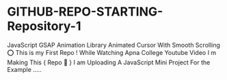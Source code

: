 # GITHUB-REPO-STARTING-Repository-1

JavaScript GSAP Animation Library Animated Cursor With Smooth Scrolling ⭕
This is my First Repo ! While Watching Apna College Youtube Video I m Making This { Repo 🙂 } 
I am Uploading A JavaScript Mini Project For the Example .....

